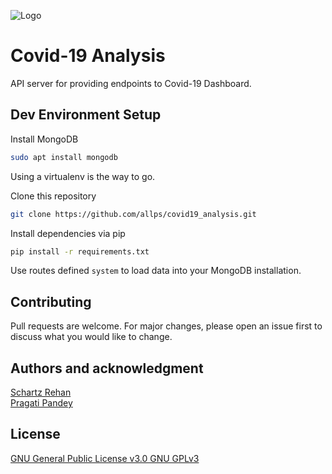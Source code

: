 ![Logo](https://sciencefictionlab-public.s3.eu-central-1.amazonaws.com/covid19-bucket/logo.png)  



# Covid-19 Analysis

API server for providing endpoints to Covid-19 Dashboard.
## Dev Environment Setup

Install MongoDB
```bash
sudo apt install mongodb
```

Using a virtualenv is the way to go.  

Clone this repository

```bash
git clone https://github.com/allps/covid19_analysis.git
```
Install dependencies via pip
```bash
pip install -r requirements.txt
```
Use routes defined `system` to load data into your MongoDB installation.


## Contributing
Pull requests are welcome. For major changes, please open an issue first to discuss what you would like to change.


## Authors and acknowledgment
[Schartz Rehan](https://schartz.github.io)  
[Pragati Pandey](https://www.linkedin.com/in/pragati2112/)

## License
[GNU General Public License v3.0
GNU GPLv3](https://choosealicense.com/licenses/gpl-3.0/)